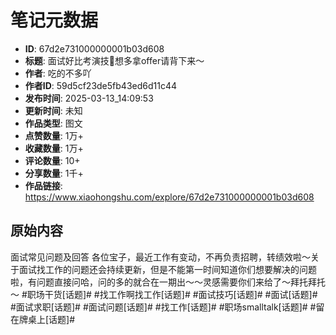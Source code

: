 # 笔记元数据

- **ID**: 67d2e731000000001b03d608
- **标题**: 面试好比考演技🤣想多拿offer请背下来～
- **作者**: 吃的不多吖
- **作者ID**: 59d5cf23de5fb43ed6d11c44
- **发布时间**: 2025-03-13_14:09:53
- **更新时间**: 未知
- **作品类型**: 图文
- **点赞数量**: 1万+
- **收藏数量**: 1万+
- **评论数量**: 10+
- **分享数量**: 1千+
- **作品链接**: https://www.xiaohongshu.com/explore/67d2e731000000001b03d608

## 原始内容

面试常见问题及回答
各位宝子，最近工作有变动，不再负责招聘，转绩效啦～关于面试找工作的问题还会持续更新，但是不能第一时间知道你们想要解决的问题啦，有问题直接问哈，问的多的就合在一期出～～灵感需要你们来给了～拜托拜托～
#职场干货[话题]# #找工作啊找工作[话题]# #面试技巧[话题]# #面试[话题]# #面试求职[话题]# #面试问题[话题]# #找工作[话题]# #职场smalltalk[话题]# #留在牌桌上[话题]#
